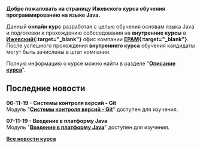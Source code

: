 **Добро пожаловать на страницу Ижевского курса обучения программированию на языке Java.**

Данный **онлайн курс** разработан с целью обучения основам языка Java и подготовки к прохождению собеседования на **внутренние курсы** в **[Ижевский](https://www.youtube.com/watch?v=8z2ZWhGYU8A){:target="_blank"}** офис компании **[EPAM](https://www.epam.com){:target="_blank"}**.  
После успешного прохождения **внутреннего курса** обучения кандидаты могут быть зачислены в штат компании.

Полную информацию о курсе можно найти в разделе "**[Описание курса]({{site.about}})**".

Последние новости
---------------------
**06-11-19 - Системы контроля версий - Git**  
Модуль "**[Системы контроля версий - Git]({{site.materialsurl}}git/git)**" доступен для изучения.

**07-11-19 - Введение в платформу Java**  
Модуль "**[Введение в платформу Java]({{site.materialsurl}}java_intro/java_intro)**" доступен для изучения.

**[Все новости курса]({{site.news}})**